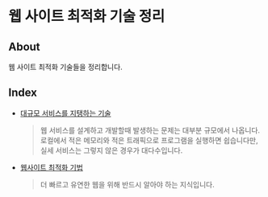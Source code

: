 # 웹 사이트 최적화 기술 정리

## About

웹 사이트 최적화 기술들을 정리합니다.

## Index

- [대규모 서비스를 지탱하는 기술](book/대규모_서비스를_지탱하는_기술.md)
  > 웹 서비스를 설계하고 개발할때 발생하는 문제는 대부분 규모에서 나옵니다.
  > 로컬에서 적은 메모리와 적은 트래픽으로 프로그램을 실행하면 쉽습니다만, 실세 서비스는 그렇지 않은 경우가 대다수입니다.
- [웹사이트 최적화 기법](book/웹사이트_최적화_기법.md)
  > 더 빠르고 유연한 웹을 위해 반드시 알아야 하는 지식입니다.
